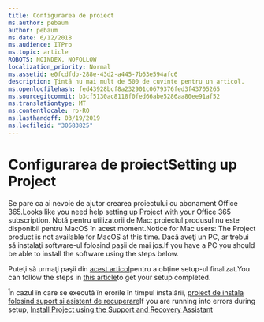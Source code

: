 ```yaml
---
title: Configurarea de proiect
ms.author: pebaum
author: pebaum
ms.date: 6/12/2018
ms.audience: ITPro
ms.topic: article
ROBOTS: NOINDEX, NOFOLLOW
localization_priority: Normal
ms.assetid: e0fcdfdb-288e-43d2-a445-7b63e594afc6
description: Ţintă nu mai mult de 500 de cuvinte pentru un articol.
ms.openlocfilehash: fed43928bcf8a232901c0679376fed3f43705265
ms.sourcegitcommit: b3cf5130ac8118f0fed66abe5286aa80ee91af52
ms.translationtype: MT
ms.contentlocale: ro-RO
ms.lasthandoff: 03/19/2019
ms.locfileid: "30683825"
---
```

# <a name="setting-up-project"></a><span data-ttu-id="37658-103">Configurarea de proiect</span><span class="sxs-lookup"><span data-stu-id="37658-103">Setting up Project</span></span>

<span data-ttu-id="37658-104">Se pare ca ai nevoie de ajutor crearea proiectului cu abonament Office 365.</span><span class="sxs-lookup"><span data-stu-id="37658-104">Looks like you need help setting up Project with your Office 365 subscription.</span></span>
<span data-ttu-id="37658-105">Notă pentru utilizatorii de Mac: proiectul produsul nu este disponibil pentru MacOS în acest moment.</span><span class="sxs-lookup"><span data-stu-id="37658-105">Notice for Mac users: The Project product is not available for MacOS at this time.</span></span> <span data-ttu-id="37658-106">Dacă aveţi un PC, ar trebui să instalaţi software-ul folosind paşii de mai jos.</span><span class="sxs-lookup"><span data-stu-id="37658-106">If you have a PC you should be able to install the software using the steps below.</span></span>
  
<span data-ttu-id="37658-107">Puteţi să urmaţi paşii din [acest articol](https://support.office.com/article/7059249b-d9fe-4d61-ab96-5c5bf435f281.aspx)pentru a obţine setup-ul finalizat.</span><span class="sxs-lookup"><span data-stu-id="37658-107">You can follow the steps in [this article](https://support.office.com/article/7059249b-d9fe-4d61-ab96-5c5bf435f281.aspx)to get your setup completed.</span></span>
  
<span data-ttu-id="37658-108">În cazul în care se execută în erorile în timpul instalării, [proiect de instala folosind suport si asistent de recuperare](https://aka.ms/SaRA-ProjectSetupScenario)</span><span class="sxs-lookup"><span data-stu-id="37658-108">If you are running into errors during setup, [Install Project using the Support and Recovery Assistant](https://aka.ms/SaRA-ProjectSetupScenario)</span></span>
